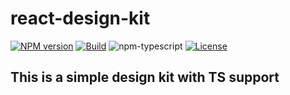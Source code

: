 # react-design-kit

[![NPM version][npm-image]][npm-url]
[![Build][github-build]][github-build-url]
![npm-typescript]
[![License][github-license]][github-license-url]
## This is a simple design kit with TS support



[npm-url]: https://www.npmjs.com/package/react-design-kit
[npm-image]: https://img.shields.io/npm/v/react-design-kit
[github-license]: https://img.shields.io/github/license/suleymangunduzz/react-design-kit
[github-license-url]: https://github.com/suleymangunduzz/react-design-kit/blob/master/LICENSE
[github-build]: https://github.com/suleymangunduzz/react-design-kit/actions/workflows/publish.yml/badge.svg
[github-build-url]: https://github.com/suleymangunduzz/react-design-kit/actions/workflows/publish.yml
[npm-typescript]: https://img.shields.io/npm/types/react-design-kit
